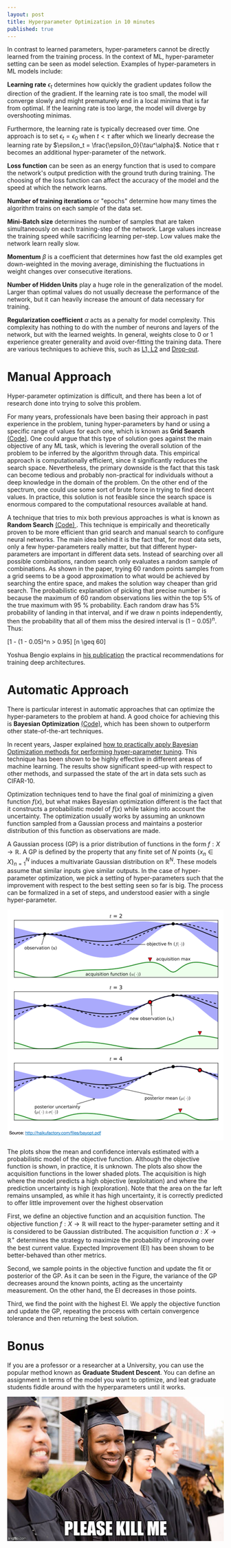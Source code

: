 ```yaml
---
layout: post
title: Hyperparameter Optimization in 10 minutes
published: true
---
```

In contrast to learned parameters, hyper-parameters cannot be directly learned from the training process. In the context of ML, hyper-parameter setting can be seen as model selection. Examples of hyper-parameters in ML models include:

**Learning rate** $\epsilon_t$ determines how quickly the gradient updates follow the direction of the gradient. If the learning rate is too small, the model will converge slowly and might prematurely end in a local minima that is far from optimal. If the learning rate is too large, the model will diverge by overshooting minimas. 

Furthermore, the learning rate is typically decreased over time. One approach is to set $\epsilon_t = \epsilon_0$ when $t < \tau$ after which we linearly decrease the learning rate by $\epsilon_t = \frac{\epsilon_0}{\tau^\alpha}$. Notice that $\tau$ becomes an additional hyper-parameter of the network.

**Loss function** can be seen as an energy function that is used to compare the network's output prediction with the ground truth during training. The choosing of the loss function can affect the accuracy of the model and the speed at which the network learns.

**Number of training iterations** or "epochs" determine how many times the algorithm trains on each sample of the data set.

**Mini-Batch size** determines the number of samples that are taken simultaneously on each training-step of the network. Large values increase the training speed while sacrificing learning per-step. Low values make the network learn really slow.

**Momentum** $\beta$ is a coefficient that determines how fast the old examples get down-weighted in the moving average, diminishing the fluctuations in weight changes over consecutive iterations.

**Number of Hidden Units** play a huge role in the generalization of the model. Larger than optimal values do not usually decrease the performance of the network, but it can heavily increase the amount of data necessary for training.

**Regularization coefficient** $\alpha$ acts as a penalty for model complexity. This complexity has nothing to do with the number of neurons and layers of the network, but with the learned weights. In general, weights close to 0 or 1 experience greater generality and avoid over-fitting the training data. There are various techniques to achieve this, such as [L1, L2](http://enhancedatascience.com/2017/07/04/machine-learning-explained-regularization/) and [Drop-out](https://www.cs.toronto.edu/~hinton/absps/JMLRdropout.pdf).

# Manual Approach

Hyper-parameter optimization is difficult, and there has been a lot of research done into trying to solve this problem. 

For many years, professionals have been basing their approach in past experience in the problem, tuning hyper-parameters by hand or using a specific range of values for each one, which is known as **Grid Search** [(Code)](http://scikit-learn.org/stable/modules/grid_search.html#exhaustive-grid-search). One could argue that this type of solution goes against the main objective of any ML task, which is levering the overall solution of the problem to be inferred by the algorithm through data. This empirical approach is computationally efficient, since it significantly reduces the search space. Nevertheless, the primary downside is the fact that this task can become tedious and probably non-practical for individuals without a deep knowledge in the domain of the problem. On the other end of the spectrum, one could use some sort of brute force in trying to find decent values. In practice, this solution is not feasible since the search space is enormous compared to the computational resources available at hand.

A technique that tries to mix both previous approaches is what is known as **Random Search** [ (Code) ](http://scikit-learn.org/stable/modules/grid_search.html#randomized-parameter-optimization). This technique is empirically and theoretically proven to be more efficient than grid search and manual search to configure neural networks. The main idea behind it is the fact that, for most data sets, only a few hyper-parameters really matter, but that different hyper-parameters are important in different data sets. Instead of searching over all possible combinations, random search only evaluates a random sample of combinations. As shown in the paper, trying 60 random points samples from a grid seems to be a good approximation to what would be achieved by searching the entire space, and makes the solution way cheaper than grid search. The probabilistic explanation of picking that precise number is because the maximum of 60 random observations lies within the top 5\% of the true maximum with 95 \% probability. Each random draw has 5\% probability of landing in that interval, and if we draw n points independently, then the probability that all of them miss the desired interval is $(1-0.05)^n$. Thus:

\[1 - (1 - 0.05)^n > 0.95\]
\[n \geq 60\]

Yoshua Bengio explains in [his publication](https://arxiv.org/pdf/1206.5533.pdf) the practical recommendations for training deep architectures. 

# Automatic Approach

There is particular interest in automatic approaches that can optimize the hyper-parameters to the problem at hand. A good choice for achieving this is **Bayesian Optimization** [(Code)](https://github.com/fmfn/BayesianOptimization/), which has been shown to outperform other state-of-the-art techniques.

In recent years, Jasper explained [how to practically apply Bayesian Optimization methods for performing hyper-parameter tuning](https://papers.nips.cc/paper/4522-practical-bayesian-optimization-of-machine-learning-algorithms.pdf). This technique has been shown to be highly effective in different areas of machine learning. The results show significant speed-up with respect to other methods, and surpassed the state of the art in data sets such as CIFAR-10.

Optimization techniques tend to have the final goal of minimizing a given function $f(x)$, but what makes Bayesian optimization different is the fact that it constructs a probabilistic model of $f(x)$ while taking into account the uncertainty. The optimization usually works by assuming an unknown function sampled from a Gaussian process and maintains a posterior distribution of this function as observations are made.

A Gaussian process (GP) is a prior distribution of functions in the form $f:X \rightarrow \mathbb{R}$. A GP is defined by the property that any finite set of $N$ points $\{x_n \in X\}^{N}_{n=1}$ induces a multivariate Gaussian distribution on $\mathbb{R}^N$. These models assume that similar inputs give similar outputs. In the case of hyper-parameter optimization, we pick a setting of hyper-parameters such that the improvement with respect to the best setting seen so far is big. The process can be formalized in a set of steps, and understood easier with a single hyper-parameter.

![Bayesian Global Optimization](http://raw.githubusercontent.com/dshahrokhian/dshahrokhian.github.io/master/assets/bayesian.png)

The plots show the mean and confidence intervals estimated with a probabilistic model of the objective function. Although the objective function is shown, in practice, it is unknown. The plots also show the acquisition functions in the lower shaded plots. The acquisition is high where the model predicts a high objective (exploitation) and where the prediction uncertainty is high (exploration). Note that the area on the far left remains unsampled, as while it has high uncertainty, it is correctly predicted to offer little improvement over the highest observation 

First, we define an objective function and an acquisition function. The objective function $f:X \rightarrow \mathbb{R}$ will react to the hyper-parameter setting and it is considered to be Gaussian distributed. The acquisition function ${a:X \rightarrow \mathbb{R}^{+}}$ determines the strategy to maximize the probability of improving over the best current value. Expected Improvement (EI) has been shown to be better-behaved than other metrics.

Second, we sample points in the objective function and update the fit or posterior of the GP. As it can be seen in the Figure, the variance of the GP decreases around the known points, acting as the uncertainty measurement. On the other hand, the EI decreases in those points.

Third, we find the point with the highest EI. We apply the objective function and update the GP, repeating the process with certain convergence tolerance and then returning the best solution.

# Bonus

If you are a professor or a researcher at a University, you can use the popular method known as **Graduate Student Descent**. You can define an assignment in terms of the model you want to optimize, and leat graduate students fiddle around with the hyperparameters until it works.

![A typical graduate student. You can see the pain in his eyes.](http://raw.githubusercontent.com/dshahrokhian/dshahrokhian.github.io/master/assets/kill_me.png)

